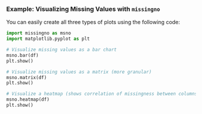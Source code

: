 ### Example: Visualizing Missing Values with `missingno`

You can easily create all three types of plots using the following code:

```python
import missingno as msno
import matplotlib.pyplot as plt

# Visualize missing values as a bar chart
msno.bar(df)
plt.show()

# Visualize missing values as a matrix (more granular)
msno.matrix(df)
plt.show()

# Visualize a heatmap (shows correlation of missingness between columns)
msno.heatmap(df)
plt.show()
